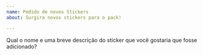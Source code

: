 ```yaml
---
name: Pedido de novos Stickers
about: Surgira novos stickers para o pack!

---
```


Qual o nome e uma breve descrição do sticker que você gostaria que fosse adicionado?
